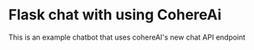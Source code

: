# Flask chat with using CohereAi
This is an example chatbot that uses cohereAI's new chat API endpoint